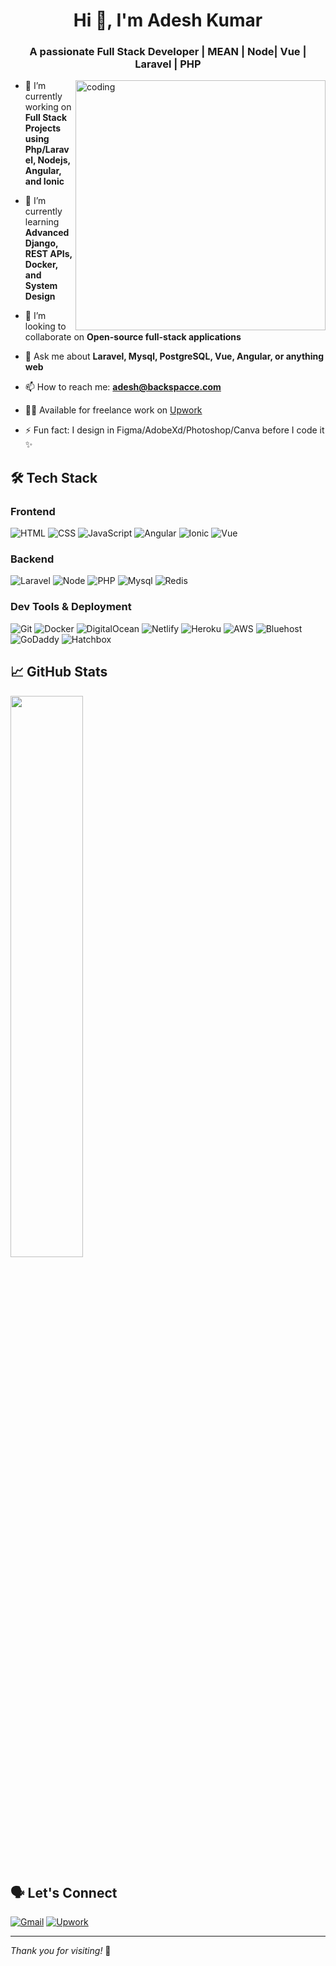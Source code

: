 <h1 align="center">Hi 👋, I'm Adesh Kumar</h1>
<h3 align="center">A passionate Full Stack Developer | MEAN | Node| Vue | Laravel | PHP</h3>

<img align="right" alt="coding" width="400" src="https://github.com/user-attachments/assets/e20c8eba-f63f-4121-a90e-147854707ca7">

- 🔭 I’m currently working on **Full Stack Projects using  Php/Laravel, Nodejs, Angular, and Ionic**
  
- 🌱 I’m currently learning **Advanced Django, REST APIs, Docker, and System Design**
  
- 👯 I’m looking to collaborate on **Open-source full-stack applications**
  
- 💬 Ask me about **Laravel, Mysql, PostgreSQL, Vue, Angular, or anything web**
  
- 📫 How to reach me: **adesh@backspacce.com**
  
- 🧑‍💼 Available for freelance work on [Upwork](https://www.upwork.com/freelancers/~01f1f26229b2a85c2b)
  
- ⚡ Fun fact: I design in Figma/AdobeXd/Photoshop/Canva before I code it ✨

## 🛠️ Tech Stack

### Frontend
![HTML](https://img.shields.io/badge/-HTML5-E34F26?style=flat-square&logo=html5&logoColor=white)
![CSS](https://img.shields.io/badge/-CSS3-1572B6?style=flat-square&logo=css3)
![JavaScript](https://img.shields.io/badge/-JavaScript-F7DF1E?style=flat-square&logo=javascript&logoColor=black)
![Angular](https://img.shields.io/badge/-Angular-DD0031?style=flat-square&logo=angular&logoColor=white)
![Ionic](https://img.shields.io/badge/-Ionic-61DAFB?style=flat-square&logo=ionic)
![Vue](https://img.shields.io/badge/-Vue.js-E04E39?style=flat-square&logo=vue.js)

### Backend
![Laravel](https://img.shields.io/badge/-Laravel-61DAFB?style=flat-square&logo=laravel)
![Node](https://img.shields.io/badge/-Node-092E20?style=flat-square&logo=node.js)
![PHP](https://img.shields.io/badge/-PHP-777BB4?style=flat-square&logo=php&logoColor=white)
![Mysql](https://img.shields.io/badge/-Mysql-336791?style=flat-square&logo=mysql)
![Redis](https://img.shields.io/badge/-Redis-DC382D?style=flat-square&logo=redis)

### Dev Tools & Deployment
![Git](https://img.shields.io/badge/-Git-F05032?style=flat-square&logo=git)
![Docker](https://img.shields.io/badge/-Docker-2496ED?style=flat-square&logo=docker)
![DigitalOcean](https://img.shields.io/badge/-DigitalOcean-0080FF?style=flat-square&logo=digitalocean)
![Netlify](https://img.shields.io/badge/-Netlify-00C7B7?style=flat-square&logo=netlify)
![Heroku](https://img.shields.io/badge/-Heroku-430098?style=flat-square&logo=heroku&logoColor=white)
![AWS](https://img.shields.io/badge/-AWS-232F3E?style=flat-square&logo=amazon-aws&logoColor=white)
![Bluehost](https://img.shields.io/badge/-Bluehost-0082C9?style=flat-square&logo=bluehost&logoColor=white)
![GoDaddy](https://img.shields.io/badge/-GoDaddy-1BDB81?style=flat-square&logo=godaddy&logoColor=white)
![Hatchbox](https://img.shields.io/badge/-Hatchbox.io-E74C3C?style=flat-square&logo=rubyonrails&logoColor=white)

## 📈 GitHub Stats

<p align="left">
  <img src="https://github-readme-streak-stats.herokuapp.com/?user=adesh2211&theme=radical" width="48%" />
</p>


## 🗣 Let's Connect

[![Gmail](https://img.shields.io/badge/-Gmail-D14836?style=flat-square&logo=gmail&logoColor=white)](mailto:adesh.backspacce@gmail.com)
[![Upwork](https://img.shields.io/badge/-Upwork-6fda44?style=flat-square&logo=upwork&logoColor=white)](https://www.upwork.com/freelancers/~01f1f26229b2a85c2b)

---

_Thank you for visiting!_ 🙏
